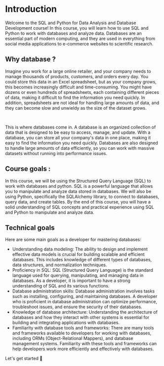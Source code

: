 # Introduction 

Welcome to the SQL and Python for Data Analysis and Database Development course! In this course, you will learn how to use SQL and Python to work with databases and analyze data. Databases are an essential part of modern computing, and they are used in everything from social media applications to e-commerce websites to scientific research.

## Why database ? 

Imagine you work for a large online retailer, and your company needs to manage thousands of products, customers, and orders every day. You could store this data in an Excel spreadsheet, but as your company grows, this becomes increasingly difficult and time-consuming. You might have dozens or even hundreds of spreadsheets, each containing different pieces of data, making it difficult to find the information you need quickly. In addition, spreadsheets are not ideal for handling large amounts of data, and they can become slow and unwieldy as the size of the dataset grows.

<br />

This is where databases come in. A database is an organized collection of data that is designed to be easy to access, manage, and update. With a database, you can store all your company's data in one place, making it easy to find the information you need quickly. Databases are also designed to handle large amounts of data efficiently, so you can work with massive datasets without running into performance issues.

## Course goals : 

In this course, we will be using the Structured Query Language (SQL) to work with databases and python. SQL is a powerful language that allows you to manipulate and analyze data stored in databases. We will also be using Python, specifically the SQLAlchemy library, to connect to databases, query data, and create tables. By the end of this course, you will have a solid understanding of SQL concepts and practical experience using SQL and Python to manipulate and analyze data.

## Technical goals 

Here are some main goals as a developer for mastering databases:

* Understanding data modeling: The ability to design and implement effective data models is crucial for building scalable and efficient databases. This includes knowledge of different types of databases, data structures, and normalization techniques.
* Proficiency in SQL: SQL (Structured Query Language) is the standard language used for querying, manipulating, and managing data in databases. As a developer, it is important to have a strong understanding of SQL and its various functions.
* Database administration skills: Database administration involves tasks such as installing, configuring, and maintaining databases. A developer who is proficient in database administration can optimize performance, troubleshoot issues, and ensure the security of their databases.
* Knowledge of database architecture: Understanding the architecture of databases and how they interact with other systems is essential for building and integrating applications with databases.
* Familiarity with database tools and frameworks: There are many tools and frameworks available to developers for working with databases, including ORMs (Object-Relational Mappers), and database management systems. Familiarity with these tools and frameworks can help developers work more efficiently and effectively with databases.

Let's get started 🥳 

